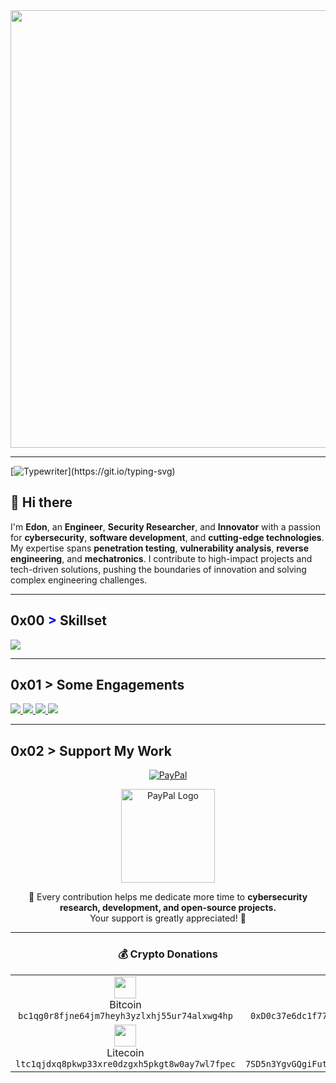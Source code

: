 <div style="text-align: center;">
  <img src="https://www.underconsideration.com/brandnew/archives/us_dept_of_defense_logo_before_after.png" width="700" />
</div>

---

[![Typewriter](https://readme-typing-svg.herokuapp.com?font=Orbitron&size=30&duration=4000&color=4440FF&pause=500&center=true&vCenter=true&width=1200&lines=$+Engineer+|+Contractor+for+the+Gov;)](https://git.io/typing-svg)

## 👋 Hi there
I'm **Edon**, an **Engineer**, **Security Researcher**, and **Innovator** with a passion for **cybersecurity**, **software development**, and **cutting-edge technologies**. My expertise spans **penetration testing**, **vulnerability analysis**, **reverse engineering**, and **mechatronics**. I contribute to high-impact projects and tech-driven solutions, pushing the boundaries of innovation and solving complex engineering challenges.

---

## 0x00 <span style="color: blue !important;">&gt;</span> Skillset
<div align="left">
  <a href="https://skillicons.dev">
    <img src="https://skillicons.dev/icons?i=c,cpp,python,java,go,bash,js,rust,swift,arch,ts,linux,git,kali,ubuntu,docker,gcp,azure,aws,raspberrypi,arduino,mongodb,firebase,&perline=12" />
  </a>
</div>

---

## 0x01 > Some Engagements
<div align="left">
  <a href="https://github.com/deptofdefense/hack-a-sat-library">
    <img src="https://github-readme-stats.vercel.app/api/pin/?username=deptofdefense&repo=hack-a-sat-library&border_color=289BF9&bg_color=0D1117&title_color=C9D1D9&text_color=8B949E&icon_color=289BF9" />
  </a>
  <a href="https://github.com/NationalSecurityAgency/datawave">
    <img src="https://github-readme-stats.vercel.app/api/pin/?username=NationalSecurityAgency&repo=datawave&border_color=289BF9&bg_color=0D1117&title_color=C9D1D9&text_color=8B949E&icon_color=289BF9" />
  </a>
  <a href="https://github.com/NationalSecurityAgency/ghidra">
    <img src="https://github-readme-stats.vercel.app/api/pin/?username=NationalSecurityAgency&repo=ghidra&border_color=289BF9&bg_color=0D1117&title_color=C9D1D9&text_color=8B949E&icon_color=289BF9" />
  </a>
  <a href="https://github.com/IQTLabs/AISonobuoy">
    <img src="https://github-readme-stats.vercel.app/api/pin/?username=IQTLabs&repo=AISonobuoy&border_color=289BF9&bg_color=0D1117&title_color=C9D1D9&text_color=8B949E&icon_color=289BF9" />
  </a>
</div>

---

## 0x02 > Support My Work  

<div align="center">

[![PayPal](https://img.shields.io/badge/Support%20Me%20on-PayPal-00457C?style=for-the-badge&logo=paypal&logoColor=white)](https://paypal.me/eshumolli)  

<img src="https://upload.wikimedia.org/wikipedia/commons/thumb/b/b5/PayPal.svg/512px-PayPal.svg.png" width="150" alt="PayPal Logo"/>  

💙 Every contribution helps me dedicate more time to **cybersecurity research, development, and open-source projects.**  
Your support is greatly appreciated! 🚀  

---

### 💰 Crypto Donations  

<div align="center">

<table>
<tr>
  <td align="center"><img src="https://cryptologos.cc/logos/bitcoin-btc-logo.svg?v=026" width="35"/><br>Bitcoin<br><code>bc1qg0r8fjne64jm7heyh3yzlxhj55ur74alxwg4hp</code></td>
  <td align="center"><img src="https://cryptologos.cc/logos/ethereum-eth-logo.svg?v=026" width="35"/><br>Ethereum<br><code>0xD0c37e6dc1f774FfE011AA7D19fC8a9560548a28</code></td>
</tr>
<tr>
  <td align="center"><img src="https://cryptologos.cc/logos/litecoin-ltc-logo.svg?v=026" width="35"/><br>Litecoin<br><code>ltc1qjdxq8pkwp33xre0dzgxh5pkgt8w0ay7wl7fpec</code></td>
  <td align="center"><img src="https://cryptologos.cc/logos/solana-sol-logo.svg?v=026" width="35"/><br>Solana<br><code>7SD5n3YgvGQgiFutu11JwrAVy2eszBdYX2h5UU6eHVQr</code></td>
</tr>
</table>

</div>
